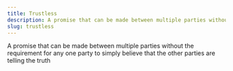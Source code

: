 ```yaml
---
title: Trustless 
description: A promise that can be made between multiple parties without the requirement for any one party to simply believe that the other parties are telling the truth
slug: trustless 
---
```


A promise that can be made between multiple parties without the requirement for any one party to simply believe that the other parties are telling the truth